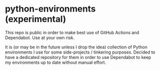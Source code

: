 # python-environments (experimental)

This repo is public in order to make best use of GitHub Actions and Dependabot. 
Use at your own risk. 

It is (or may be in the future unless I drop the idea) collection of Python environments I use for some side-projects / tinkering purposes. 
Decided to have a dedicated repository for them in order to use Dependabot to keep my environments up to date without manual effort. 
